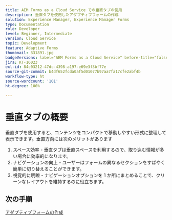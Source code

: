 ```yaml
---
title: AEM Forms as a Cloud Service での垂直タブの使用
description: 垂直タブを使用したアダプティブフォームの作成
solution: Experience Manager, Experience Manager Forms
type: Documentation
role: Developer
level: Beginner, Intermediate
version: Cloud Service
topic: Development
feature: Adaptive Forms
thumbnail: 331891.jpg
badgeVersions: label="AEM Forms as a Cloud Service" before-title="false"
jira: KT-16023
exl-id: 84c03212-47dc-4398-a197-e69e3f3bf77e
source-git-commit: b4df652fcda0af5d01077b97aa7fa17cfe2abf4b
workflow-type: ht
source-wordcount: '101'
ht-degree: 100%

---
```


# 垂直タブの概要

垂直タブを使用すると、コンテンツをコンパクトで移動しやすい形式に整理して表示できます。垂直方向には次のメリットがあります
1. スペース効率 - 垂直タブは垂直スペースを利用するので、取り込む情報が多い場合に効率的になります。
1. ナビゲーションの向上 - ユーザーはフォームの異なるセクションをすばやく簡単に切り替えることができます。
1. 視覚的に明瞭 - ナビゲーションオプションを 1 か所にまとめることで、クリーンなレイアウトを維持するのに役立ちます。

## 次の手順

[アダプティブフォームの作成](./create-af.md)
